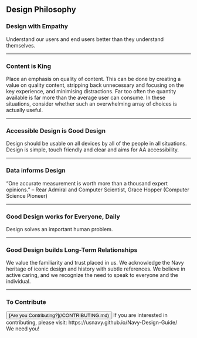 ## Design Philosophy

### Design with Empathy

Understand our users and end users better than they understand themselves.

<hr>

### Content is King

Place an emphasis on quality of content. This can be done by creating a value on quality content, stripping back unnecessary and  focusing on the key experience, and minimising distractions. Far too often the quantity available is far more than the average user can consume. In these situations, consider whether such an overwhelming array of choices is actually useful.

<hr>

### Accessible Design is Good Design

Design should be usable on all devices by all of the people in all situations. Design is simple, touch friendly and clear and aims for AA accessibility.

<hr>

### Data informs Design

“One accurate measurement is worth more than a thousand expert opinions.” 
– Rear Admiral and Computer Scientist, Grace Hopper 
  (Computer Science Pioneer)

<hr>

### Good Design works for Everyone, Daily

Design solves an important human problem.

<hr>

### Good Design builds Long-Term Relationships

We value the familiarity and trust placed in us. We acknowledge the Navy heritage of iconic design and history with subtle references.  We believe in active caring, and we recognize the need to speak to everyone and the individual. 

<hr>

### To Contribute<br>
<button id="contribute-guidance">
[Are you Contributing?](/CONTRIBUTING.md)
</button>  
<span class="contribute-comment">If you are interested in contributing, please visit: https://usnavy.github.io/Navy-Design-Guide/ <br>We need you!</span>
<br>
<br>
